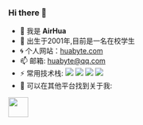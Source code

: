 ### Hi there 👋

- 🔭 我是 **AirHua**
- 🌱 出生于2001年,目前是一名在校学生
- :cyclone: 个人网站：[huabyte.com](https://huabyte.com/)
- 📫 邮箱: [huabyte@qq.com](http://wpa.qq.com/msgrd?v=3&uin=3301833942&site=qq&menu=yes)
- ⚡ 常用技术栈: 
![](https://img.shields.io/badge/-JavaScript-e5cd0c?style=flat-square&logo=JavaScript&labelColor=f7df1e&logoColor=000)
![](https://img.shields.io/badge/-Vue.js-29beb0?style=flat-square&logo=vue.js&labelColor=ffffff&color=4FC08D)
![](https://img.shields.io/badge/-React-29beb0?style=flat-square&logo=React&labelColor=ffffff&color=61DAFB)
![](https://img.shields.io/badge/-Nodejs-43853d?style=flat-square&logo=Node.js&logoColor=white)
- 📮 可以在其他平台找到关于我:

<code><a href="https://space.bilibili.com/450443708"><img height="40" src="https://love.huabyte.com/src/jsm/bilibili.jpg"></a></code>
